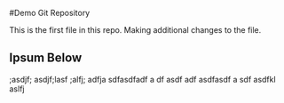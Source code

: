 #Demo Git Repository

This is the first file in this repo.
Making additional changes to the file.

## Ipsum Below
;asdjf; asdjf;lasf ;alfj; adfja sdfasdfadf a
df
asdf
adf
 asdfasdf
a
sdf asdfkl aslfj
